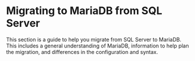 # Migrating to MariaDB from SQL Server

This section is a guide to help you migrate from SQL Server to MariaDB. This includes a general understanding of MariaDB, information to help plan the migration, and differences in the configuration and syntax.